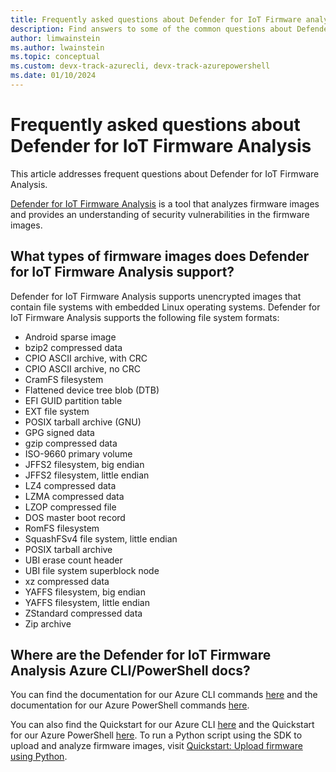 ```yaml
---
title: Frequently asked questions about Defender for IoT Firmware analysis
description: Find answers to some of the common questions about Defender for IoT Firmware Analysis. This article includes the file systems that are supported by Defender for IoT Firmware Analysis, and links to the Azure CLI and Azure PowerShell commands.
author: limwainstein
ms.author: lwainstein
ms.topic: conceptual
ms.custom: devx-track-azurecli, devx-track-azurepowershell
ms.date: 01/10/2024
---
```


# Frequently asked questions about Defender for IoT Firmware Analysis
This article addresses frequent questions about Defender for IoT Firmware Analysis.

[Defender for IoT Firmware Analysis](/azure/defender-for-iot/device-builders/overview-firmware-analysis) is a tool that analyzes firmware images and provides an understanding of security vulnerabilities in the firmware images.

## What types of firmware images does Defender for IoT Firmware Analysis support?
Defender for IoT Firmware Analysis supports unencrypted images that contain file systems with embedded Linux operating systems. Defender for IoT Firmware Analysis supports the following file system formats:

* Android sparse image
* bzip2 compressed data
* CPIO ASCII archive, with CRC
* CPIO ASCII archive, no CRC
* CramFS filesystem
* Flattened device tree blob (DTB)
* EFI GUID partition table
* EXT file system
* POSIX tarball archive (GNU)
* GPG signed data
* gzip compressed data
* ISO-9660 primary volume
* JFFS2 filesystem, big endian
* JFFS2 filesystem, little endian
* LZ4 compressed data
* LZMA compressed data
* LZOP compressed file
* DOS master boot record
* RomFS filesystem
* SquashFSv4 file system, little endian
* POSIX tarball archive
* UBI erase count header
* UBI file system superblock node
* xz compressed data
* YAFFS filesystem, big endian
* YAFFS filesystem, little endian
* ZStandard compressed data
* Zip archive

## Where are the Defender for IoT Firmware Analysis Azure CLI/PowerShell docs?
You can find the documentation for our Azure CLI commands [here](/cli/azure/firmwareanalysis/firmware) and the documentation for our Azure PowerShell commands [here](/powershell/module/az.firmwareanalysis/?#firmwareanalysis).

You can also find the Quickstart for our Azure CLI [here](/azure/defender-for-iot/device-builders/quickstart-upload-firmware-using-azure-command-line-interface) and the Quickstart for our Azure PowerShell [here](/azure/defender-for-iot/device-builders/quickstart-upload-firmware-using-powershell). To run a Python script using the SDK to upload and analyze firmware images, visit [Quickstart: Upload firmware using Python](/azure/defender-for-iot/device-builders/quickstart-upload-firmware-using-python).
